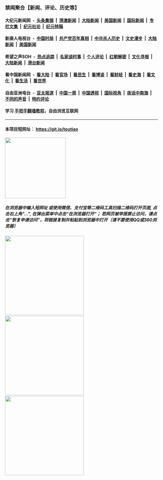 ### 禁闻聚合【新闻、评论、历史等】

#### 大纪元新闻网 &nbsp;-&nbsp; [头条集锦](indexes/E头条集锦.md?t=02030701) &nbsp;|&nbsp; [港澳新闻](indexes/E港澳新闻.md?t=02030701)  &nbsp;|&nbsp; [大陆新闻](indexes/E大陆新闻.md?t=02030701) &nbsp;|&nbsp; [美国新闻](indexes/E美国新闻.md?t=02030701) &nbsp;|&nbsp; [国际新闻](indexes/E国际新闻.md?t=02030701) &nbsp;|&nbsp; [专栏文集](indexes/E专栏文集.md?t=02030701) &nbsp;|&nbsp; [纪元社论](indexes/E纪元社论.md?t=02030701) &nbsp;|&nbsp; [纪元特稿](indexes/E纪元特稿.md?t=02030701) 

#### 新唐人电视台 &nbsp;-&nbsp; [中国时局](indexes/N中国时局.md?t=02030701) &nbsp;|&nbsp; [共产党百年真相](indexes/N共产党百年真相.md?t=02030701) &nbsp;|&nbsp; [中共杀人历史](indexes/N中共杀人历史.md?t=02030701) &nbsp;|&nbsp; [文史漫步](indexes/N文史漫步.md?t=02030701) &nbsp;|&nbsp; [大陆新闻](indexes/N大陆新闻.md?t=02030701) &nbsp;|&nbsp; [美国新闻](indexes/N美国新闻.md?t=02030701)

#### 希望之声SOH &nbsp;-&nbsp; [热点追踪](indexes/H热点追踪.md?t=02030701) &nbsp;|&nbsp; [名家谈时事](indexes/H名家谈时事.md?t=02030701) &nbsp;|&nbsp; [个人评论](indexes/H个人评论.md?t=02030701)  &nbsp;|&nbsp; [红朝解密](indexes/H红朝解密.md?t=02030701) &nbsp;|&nbsp; [文化寻根](indexes/H文化寻根.md?t=02030701) &nbsp;|&nbsp; [大陆新闻](indexes/H大陆新闻.md?t=02030701) &nbsp;|&nbsp; [港台新闻](indexes/H港台新闻.md?t=02030701)

#### 看中国新闻网 &nbsp;-&nbsp; [看大陆](indexes/S看大陆.md?t=02030701) &nbsp;|&nbsp; [看官场](indexes/S看官场.md?t=02030701) &nbsp;|&nbsp; [看民生](indexes/S看民生.md?t=02030701)  &nbsp;|&nbsp; [看博谈](indexes/S看博谈.md?t=02030701) &nbsp;|&nbsp; [看财经](indexes/S看财经.md?t=02030701) &nbsp;|&nbsp; [看史海](indexes/S看史海.md?t=02030701) &nbsp;|&nbsp; [看文化](indexes/S看文化.md?t=02030701) &nbsp;|&nbsp; [看生活](indexes/S看生活.md?t=02030701) &nbsp;|&nbsp; [看世界](indexes/S看世界.md?t=02030701)

#### 自由亚洲电台 &nbsp;-&nbsp; [亚太报道](indexes/R亚太报道.md?t=02030701) &nbsp;|&nbsp; [中国一周](indexes/R中国一周.md?t=02030701) &nbsp;|&nbsp; [中国透视](indexes/R中国透视.md?t=02030701)  &nbsp;|&nbsp; [国际视角](indexes/R国际视角.md?t=02030701) &nbsp;|&nbsp; [夜话中南海](indexes/R夜话中南海.md?t=02030701) &nbsp;|&nbsp; [不同的声音](indexes/R不同的声音.md?t=02030701) &nbsp;|&nbsp; [特约评论](indexes/R特约评论.md?t=02030701)

#### 学习 [手把手翻墙教程](https://github.com/gfw-breaker/guides/wiki)，自由浏览互联网

----

#### 本项目短网址： https://git.io/toutiao
<img src="https://raw.githubusercontent.com/gfw-breaker/banned-news/master/scripts/img/qr.png" width="200px"/>  

##### 在浏览器中输入短网址 或使用微信、支付宝等二维码工具扫描二维码打开页面, 点击右上角"...", 在弹出菜单中点击“在浏览器打开”； 若网页被举报禁止访问，请点击“恢复申请访问”，将链接复制并粘贴到浏览器中打开（请不要使用QQ或360浏览器）

<img src="https://raw.githubusercontent.com/gfw-breaker/banned-news/master/scripts/img/1.png" width="260px"/> &nbsp; <img src="https://raw.githubusercontent.com/gfw-breaker/banned-news/master/scripts/img/2.png" width="260px"/> &nbsp; <img src="https://raw.githubusercontent.com/gfw-breaker/banned-news/master/scripts/img/3.png" width="260px"/>
